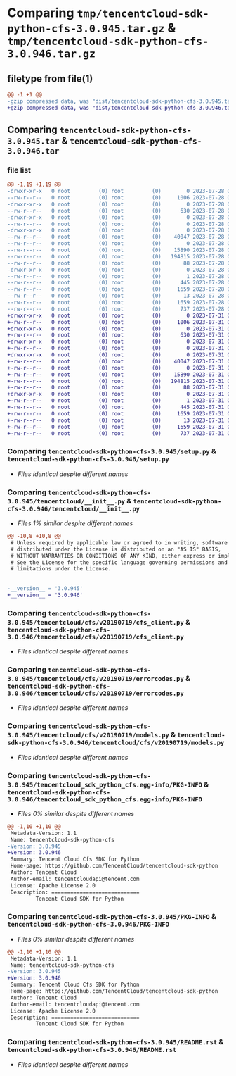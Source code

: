 # Comparing `tmp/tencentcloud-sdk-python-cfs-3.0.945.tar.gz` & `tmp/tencentcloud-sdk-python-cfs-3.0.946.tar.gz`

## filetype from file(1)

```diff
@@ -1 +1 @@
-gzip compressed data, was "dist/tencentcloud-sdk-python-cfs-3.0.945.tar", last modified: Fri Jul 28 00:23:50 2023, max compression
+gzip compressed data, was "dist/tencentcloud-sdk-python-cfs-3.0.946.tar", last modified: Mon Jul 31 00:22:00 2023, max compression
```

## Comparing `tencentcloud-sdk-python-cfs-3.0.945.tar` & `tencentcloud-sdk-python-cfs-3.0.946.tar`

### file list

```diff
@@ -1,19 +1,19 @@
-drwxr-xr-x   0 root         (0) root         (0)        0 2023-07-28 00:23:50.000000 tencentcloud-sdk-python-cfs-3.0.945/
--rw-r--r--   0 root         (0) root         (0)     1006 2023-07-28 00:23:50.000000 tencentcloud-sdk-python-cfs-3.0.945/setup.py
-drwxr-xr-x   0 root         (0) root         (0)        0 2023-07-28 00:23:50.000000 tencentcloud-sdk-python-cfs-3.0.945/tencentcloud/
--rw-r--r--   0 root         (0) root         (0)      630 2023-07-28 00:23:50.000000 tencentcloud-sdk-python-cfs-3.0.945/tencentcloud/__init__.py
-drwxr-xr-x   0 root         (0) root         (0)        0 2023-07-28 00:23:50.000000 tencentcloud-sdk-python-cfs-3.0.945/tencentcloud/cfs/
--rw-r--r--   0 root         (0) root         (0)        0 2023-07-28 00:23:50.000000 tencentcloud-sdk-python-cfs-3.0.945/tencentcloud/cfs/__init__.py
-drwxr-xr-x   0 root         (0) root         (0)        0 2023-07-28 00:23:50.000000 tencentcloud-sdk-python-cfs-3.0.945/tencentcloud/cfs/v20190719/
--rw-r--r--   0 root         (0) root         (0)    40047 2023-07-28 00:23:50.000000 tencentcloud-sdk-python-cfs-3.0.945/tencentcloud/cfs/v20190719/cfs_client.py
--rw-r--r--   0 root         (0) root         (0)        0 2023-07-28 00:23:50.000000 tencentcloud-sdk-python-cfs-3.0.945/tencentcloud/cfs/v20190719/__init__.py
--rw-r--r--   0 root         (0) root         (0)    15890 2023-07-28 00:23:50.000000 tencentcloud-sdk-python-cfs-3.0.945/tencentcloud/cfs/v20190719/errorcodes.py
--rw-r--r--   0 root         (0) root         (0)   194815 2023-07-28 00:23:50.000000 tencentcloud-sdk-python-cfs-3.0.945/tencentcloud/cfs/v20190719/models.py
--rw-r--r--   0 root         (0) root         (0)       88 2023-07-28 00:23:50.000000 tencentcloud-sdk-python-cfs-3.0.945/setup.cfg
-drwxr-xr-x   0 root         (0) root         (0)        0 2023-07-28 00:23:50.000000 tencentcloud-sdk-python-cfs-3.0.945/tencentcloud_sdk_python_cfs.egg-info/
--rw-r--r--   0 root         (0) root         (0)        1 2023-07-28 00:23:50.000000 tencentcloud-sdk-python-cfs-3.0.945/tencentcloud_sdk_python_cfs.egg-info/dependency_links.txt
--rw-r--r--   0 root         (0) root         (0)      445 2023-07-28 00:23:50.000000 tencentcloud-sdk-python-cfs-3.0.945/tencentcloud_sdk_python_cfs.egg-info/SOURCES.txt
--rw-r--r--   0 root         (0) root         (0)     1659 2023-07-28 00:23:50.000000 tencentcloud-sdk-python-cfs-3.0.945/tencentcloud_sdk_python_cfs.egg-info/PKG-INFO
--rw-r--r--   0 root         (0) root         (0)       13 2023-07-28 00:23:50.000000 tencentcloud-sdk-python-cfs-3.0.945/tencentcloud_sdk_python_cfs.egg-info/top_level.txt
--rw-r--r--   0 root         (0) root         (0)     1659 2023-07-28 00:23:50.000000 tencentcloud-sdk-python-cfs-3.0.945/PKG-INFO
--rw-r--r--   0 root         (0) root         (0)      737 2023-07-28 00:23:50.000000 tencentcloud-sdk-python-cfs-3.0.945/README.rst
+drwxr-xr-x   0 root         (0) root         (0)        0 2023-07-31 00:22:00.000000 tencentcloud-sdk-python-cfs-3.0.946/
+-rw-r--r--   0 root         (0) root         (0)     1006 2023-07-31 00:22:00.000000 tencentcloud-sdk-python-cfs-3.0.946/setup.py
+drwxr-xr-x   0 root         (0) root         (0)        0 2023-07-31 00:22:00.000000 tencentcloud-sdk-python-cfs-3.0.946/tencentcloud/
+-rw-r--r--   0 root         (0) root         (0)      630 2023-07-31 00:22:00.000000 tencentcloud-sdk-python-cfs-3.0.946/tencentcloud/__init__.py
+drwxr-xr-x   0 root         (0) root         (0)        0 2023-07-31 00:22:00.000000 tencentcloud-sdk-python-cfs-3.0.946/tencentcloud/cfs/
+-rw-r--r--   0 root         (0) root         (0)        0 2023-07-31 00:22:00.000000 tencentcloud-sdk-python-cfs-3.0.946/tencentcloud/cfs/__init__.py
+drwxr-xr-x   0 root         (0) root         (0)        0 2023-07-31 00:22:00.000000 tencentcloud-sdk-python-cfs-3.0.946/tencentcloud/cfs/v20190719/
+-rw-r--r--   0 root         (0) root         (0)    40047 2023-07-31 00:22:00.000000 tencentcloud-sdk-python-cfs-3.0.946/tencentcloud/cfs/v20190719/cfs_client.py
+-rw-r--r--   0 root         (0) root         (0)        0 2023-07-31 00:22:00.000000 tencentcloud-sdk-python-cfs-3.0.946/tencentcloud/cfs/v20190719/__init__.py
+-rw-r--r--   0 root         (0) root         (0)    15890 2023-07-31 00:22:00.000000 tencentcloud-sdk-python-cfs-3.0.946/tencentcloud/cfs/v20190719/errorcodes.py
+-rw-r--r--   0 root         (0) root         (0)   194815 2023-07-31 00:22:00.000000 tencentcloud-sdk-python-cfs-3.0.946/tencentcloud/cfs/v20190719/models.py
+-rw-r--r--   0 root         (0) root         (0)       88 2023-07-31 00:22:00.000000 tencentcloud-sdk-python-cfs-3.0.946/setup.cfg
+drwxr-xr-x   0 root         (0) root         (0)        0 2023-07-31 00:22:00.000000 tencentcloud-sdk-python-cfs-3.0.946/tencentcloud_sdk_python_cfs.egg-info/
+-rw-r--r--   0 root         (0) root         (0)        1 2023-07-31 00:22:00.000000 tencentcloud-sdk-python-cfs-3.0.946/tencentcloud_sdk_python_cfs.egg-info/dependency_links.txt
+-rw-r--r--   0 root         (0) root         (0)      445 2023-07-31 00:22:00.000000 tencentcloud-sdk-python-cfs-3.0.946/tencentcloud_sdk_python_cfs.egg-info/SOURCES.txt
+-rw-r--r--   0 root         (0) root         (0)     1659 2023-07-31 00:22:00.000000 tencentcloud-sdk-python-cfs-3.0.946/tencentcloud_sdk_python_cfs.egg-info/PKG-INFO
+-rw-r--r--   0 root         (0) root         (0)       13 2023-07-31 00:22:00.000000 tencentcloud-sdk-python-cfs-3.0.946/tencentcloud_sdk_python_cfs.egg-info/top_level.txt
+-rw-r--r--   0 root         (0) root         (0)     1659 2023-07-31 00:22:00.000000 tencentcloud-sdk-python-cfs-3.0.946/PKG-INFO
+-rw-r--r--   0 root         (0) root         (0)      737 2023-07-31 00:22:00.000000 tencentcloud-sdk-python-cfs-3.0.946/README.rst
```

### Comparing `tencentcloud-sdk-python-cfs-3.0.945/setup.py` & `tencentcloud-sdk-python-cfs-3.0.946/setup.py`

 * *Files identical despite different names*

### Comparing `tencentcloud-sdk-python-cfs-3.0.945/tencentcloud/__init__.py` & `tencentcloud-sdk-python-cfs-3.0.946/tencentcloud/__init__.py`

 * *Files 1% similar despite different names*

```diff
@@ -10,8 +10,8 @@
 # Unless required by applicable law or agreed to in writing, software
 # distributed under the License is distributed on an "AS IS" BASIS,
 # WITHOUT WARRANTIES OR CONDITIONS OF ANY KIND, either express or implied.
 # See the License for the specific language governing permissions and
 # limitations under the License.
 
 
-__version__ = '3.0.945'
+__version__ = '3.0.946'
```

### Comparing `tencentcloud-sdk-python-cfs-3.0.945/tencentcloud/cfs/v20190719/cfs_client.py` & `tencentcloud-sdk-python-cfs-3.0.946/tencentcloud/cfs/v20190719/cfs_client.py`

 * *Files identical despite different names*

### Comparing `tencentcloud-sdk-python-cfs-3.0.945/tencentcloud/cfs/v20190719/errorcodes.py` & `tencentcloud-sdk-python-cfs-3.0.946/tencentcloud/cfs/v20190719/errorcodes.py`

 * *Files identical despite different names*

### Comparing `tencentcloud-sdk-python-cfs-3.0.945/tencentcloud/cfs/v20190719/models.py` & `tencentcloud-sdk-python-cfs-3.0.946/tencentcloud/cfs/v20190719/models.py`

 * *Files identical despite different names*

### Comparing `tencentcloud-sdk-python-cfs-3.0.945/tencentcloud_sdk_python_cfs.egg-info/PKG-INFO` & `tencentcloud-sdk-python-cfs-3.0.946/tencentcloud_sdk_python_cfs.egg-info/PKG-INFO`

 * *Files 0% similar despite different names*

```diff
@@ -1,10 +1,10 @@
 Metadata-Version: 1.1
 Name: tencentcloud-sdk-python-cfs
-Version: 3.0.945
+Version: 3.0.946
 Summary: Tencent Cloud Cfs SDK for Python
 Home-page: https://github.com/TencentCloud/tencentcloud-sdk-python
 Author: Tencent Cloud
 Author-email: tencentcloudapi@tencent.com
 License: Apache License 2.0
 Description: ============================
         Tencent Cloud SDK for Python
```

### Comparing `tencentcloud-sdk-python-cfs-3.0.945/PKG-INFO` & `tencentcloud-sdk-python-cfs-3.0.946/PKG-INFO`

 * *Files 0% similar despite different names*

```diff
@@ -1,10 +1,10 @@
 Metadata-Version: 1.1
 Name: tencentcloud-sdk-python-cfs
-Version: 3.0.945
+Version: 3.0.946
 Summary: Tencent Cloud Cfs SDK for Python
 Home-page: https://github.com/TencentCloud/tencentcloud-sdk-python
 Author: Tencent Cloud
 Author-email: tencentcloudapi@tencent.com
 License: Apache License 2.0
 Description: ============================
         Tencent Cloud SDK for Python
```

### Comparing `tencentcloud-sdk-python-cfs-3.0.945/README.rst` & `tencentcloud-sdk-python-cfs-3.0.946/README.rst`

 * *Files identical despite different names*

